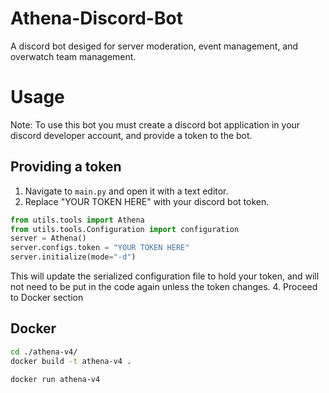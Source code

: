 # Athena-Discord-Bot
A discord bot desiged for server moderation, event management, and overwatch team management.

# Usage
Note: To use this bot you must create a discord bot application in your discord developer account, and provide a token to the bot. 

## Providing a token

1. Navigate to `main.py` and open it with a text editor.
2. Replace "YOUR TOKEN HERE" with your discord bot token.
```python
from utils.tools import Athena
from utils.tools.Configuration import configuration
server = Athena()
server.configs.token = "YOUR TOKEN HERE"
server.initialize(mode="-d")
```


This will update the serialized configuration file to hold your token, and will not need to be put in the code again unless the token changes.
4. Proceed to Docker section
## Docker
```bash
cd ./athena-v4/
docker build -t athena-v4 .

docker run athena-v4
```
